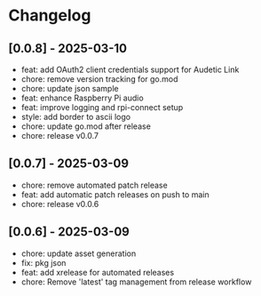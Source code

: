 # Changelog

## [0.0.8] - 2025-03-10

* feat: add OAuth2 client credentials support for Audetic Link
* chore: remove version tracking for go.mod
* chore: update json sample
* feat: enhance Raspberry Pi audio
* feat: improve logging and rpi-connect setup
* style: add border to ascii logo
* chore: update go.mod after release
* chore: release v0.0.7

## [0.0.7] - 2025-03-09

* chore: remove automated patch release
* feat: add automatic patch releases on push to main
* chore: release v0.0.6

## [0.0.6] - 2025-03-09

* chore: update asset generation
* fix: pkg json
* feat: add xrelease for automated releases
* chore: Remove 'latest' tag management from release workflow

